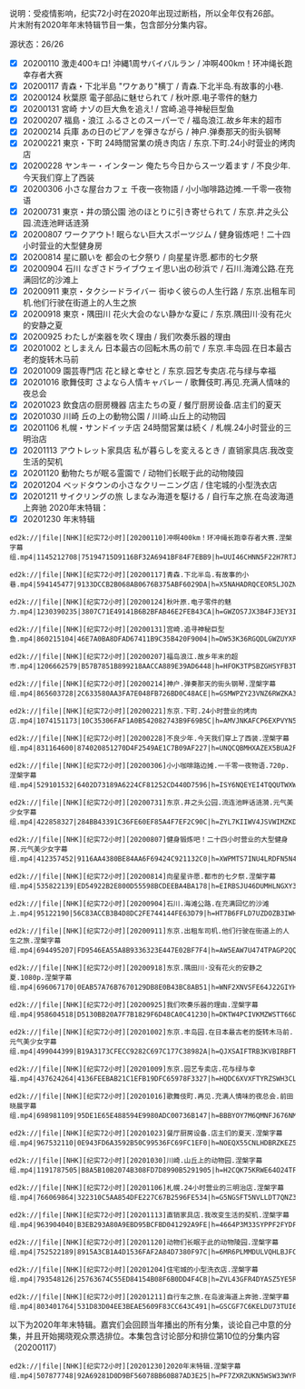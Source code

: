 说明：受疫情影响，纪实72小时在2020年出现过断档，所以全年仅有26部。   
片末附有2020年年末特辑节目一集，包含部分分集内容。  

源状态：26/26  
 - [x] 20200110 激走400キロ! 沖縄1周サバイバルラン / 冲啊400km！环冲绳长跑幸存者大赛
 - [x] 20200117 青森・下北半島 "ワケあり"横丁 / 青森.下北半岛.有故事的小巷.
 - [x] 20200124 秋葉原 電子部品に魅せられて / 秋叶原.电子零件的魅力
 - [x] 20200131 宮崎 ナゾの巨大魚を追え! / 宫崎.追寻神秘巨型鱼
 - [x] 20200207 福島・浪江 ふるさとのスーパーで / 福岛浪江.故乡年末的超市
 - [x] 20200214 兵庫 あの日のピアノを弾きながら / 神户.弹奏那天的街头钢琴
 - [x] 20200221 東京・下町 24時間営業の焼き肉店 / 东京.下町.24小时营业的烤肉店
 - [x] 20200228 ヤンキー・インターン 俺たち今日からスーツ着ます / 不良少年.今天我们穿上了西装
 - [x] 20200306 小さな屋台カフェ 千夜一夜物語 / 小小咖啡路边摊.一千零一夜物语
 - [x] 20200731 東京・井の頭公園 池のほとりに引き寄せられて / 东京.井之头公园.流连池畔话涟漪
 - [x] 20200807 ワークアウト! 眠らない巨大スポーツジム / 健身锻炼吧！二十四小时营业的大型健身房
 - [x] 20200814 星に願いを 都会の七夕祭り / 向星星许愿.都市的七夕祭
 - [x] 20200904 石川 なぎさドライブウェイ思い出の砂浜で / 石川.海滩公路.在充满回忆的沙滩上
 - [x] 20200911 東京・タクシードライバー 街ゆく彼らの人生行路 / 东京.出租车司机.他们行驶在街道上的人生之旅
 - [x] 20200918 東京・隅田川 花火大会のない静かな夏に / 东京.隅田川·没有花火的安静之夏
 - [x] 20200925 わたしが楽器を吹く理由 / 我们吹奏乐器的理由
 - [x] 20201002 としまえん 日本最古の回転木馬の前で / 东京.丰岛园.在日本最古老的旋转木马前
 - [x] 20201009 園芸専門店 花と緑と幸せと / 东京.园艺专卖店.花与绿与幸福
 - [x] 20201016 歌舞伎町 さよなら人情キャバレー / 歌舞伎町.再见.充满人情味的夜总会
 - [x] 20201023 飲食店の厨房機器 店主たちの夏 / 餐厅厨房设备.店主们的夏天
 - [x] 20201030 川崎 丘の上の動物公園 / 川崎.山丘上的动物园
 - [x] 20201106 札幌・サンドイッチ店 24時間営業は続く / 札幌.24小时营业的三明治店
 - [x] 20201113 アウトレット家具店 私が暮らしを変えるとき / 直销家具店.我改变生活的契机
 - [x] 20201120 動物たちが眠る霊園で / 动物们长眠于此的动物陵园
 - [x] 20201204 ベッドタウンの小さなクリーニング店 / 住宅城的小型洗衣店
 - [x] 20201211 サイクリングの旅 しまなみ海道を駆ける / 自行车之旅.在岛波海道上奔驰
 2020年末特辑：
 - [x] 20201230 年末特辑

```
ed2k://|file|[NHK][纪实72小时][20200110]冲啊400km！环冲绳长跑幸存者大赛.涅槃字幕组.mp4|1145212708|75194715D9116BF32A6941BF84F7EBB9|h=UUI46CHNN5F22H7RTJW2KC4H3QRCMZMT|/

ed2k://|file|[NHK][纪实72小时][20200117]青森.下北半岛.有故事的小巷.mp4|594145477|9133DCCB2B068AB0676B375ABF6029DA|h=X5NAHADRQCEOR5LJOZNHQKR63APWS5Z7|/

ed2k://|file|[NHK][纪实72小时][20200124]秋叶原.电子零件的魅力.mp4|1230390235|3807C71E49141B6B2BFAB46E2FEB43CA|h=GWZOS7JX3B4FJ3EY3ICSI64HWZVEM4P3|/

ed2k://|file|[NHK][纪实72小时][20200131]宫崎.追寻神秘巨型鱼.mp4|860215104|46E7A0BA8DFAD67411B9C35B420F9004|h=DW53K36RGQDLGWZUYXRFTQFUSG3I6MUS|/

ed2k://|file|[NHK][纪实72小时][20200207]福岛浪江.故乡年末的超市.mp4|1206662579|B57B7851B899218AACCA889E39AD6448|h=HFOK3TPSBZGHSYFB3TCELHQDTLLJDC5V|/

ed2k://|file|[NHK][纪实72小时][20200214]神户.弹奏那天的街头钢琴.涅槃字幕组.mp4|865603728|2C633580AA3FA7E048FB726BD0C48ACE|h=GSMWPZY23VNZ6RWZKA3RFYPRRN3K5ZUB|/

ed2k://|file|[NHK][纪实72小时][20200221]东京.下町.24小时营业的烤肉店.mp4|1074151173|10C35306FAF1A0B542082743B9F69B5C|h=AMVJNKAFCP6EXPVYN5ZSEGWEYKLUGUQX|/

ed2k://|file|[NHK][纪实72小时][20200228]不良少年.今天我们穿上了西装.涅槃字幕组.mp4|831164600|874020851270D4F2549AE1C7B09AF227|h=UNQCQBMHXAZEX5BUA2FF5DPRLY7IVDNE|/

ed2k://|file|[NHK][纪实72小时][20200306]小小咖啡路边摊.一千零一夜物语.720p.涅槃字幕组.mp4|529101532|6402D73189A6224CF81252CD440D7596|h=ISY6NQEYEI4TQQUTWXWIDWP4OTAVWICF|/

ed2k://|file|[NHK][纪实72小时][20200731]东京.井之头公园.流连池畔话涟漪.元气美少女字幕组.mp4|422858327|284BB43391C36FE60EF85A4F7EF2C90C|h=ZYL7KIIWV4JSVWIMZKD6RNMEP2DS4P23|/

ed2k://|file|[NHK][纪实72小时][20200807]健身锻炼吧！二十四小时营业的大型健身房.元气美少女字幕组.mp4|412357452|9116AA4380BE84AA6F69424C921132C0|h=XWPMTS7INU4LRDFN5N4DWA2B5WNCTA6C|/

ed2k://|file|[NHK][纪实72小时][20200814]向星星许愿.都市的七夕祭.涅槃字幕组.mp4|535822139|ED54922B2E800D55598BCDEEBA4BA178|h=EIRBSJU46DUMHLNGXY37QTAQOYQEACMW|/

ed2k://|file|[NHK][纪实72小时][20200904]石川.海滩公路.在充满回忆的沙滩上.mp4|95122190|56C83ACCB3B4D8DC2FE744144FE63D79|h=HT7B6FFLD7UZDOZB3IWHGKK2R2IBSDYS|/

ed2k://|file|[NHK][纪实72小时][20200911]东京.出租车司机.他们行驶在街道上的人生之旅.涅槃字幕组.mp4|694495207|FD9546EA55A8B9336323E447E02BF7F4|h=AW5EAW7U474TPAGP2QQIMYZSJF764AZE|/

ed2k://|file|[NHK][纪实72小时][20200918]东京.隅田川·没有花火的安静之夏.1080p.涅槃字幕组.mp4|696067170|0EAB57A76B7670129DB8E0B43BC8AB51|h=WNF2XNVSFE64J22GIYHXZIMLYWHRQCOR|/

ed2k://|file|[NHK][纪实72小时][20200925]我们吹奏乐器的理由.涅槃字幕组.mp4|958604518|D5130BB20A7F7B1829F6D48CA0C41230|h=DKTW4PCIVKMZWSTT66DS2ID3V4CBE73J|/

ed2k://|file|[NHK][纪实72小时][20201002]东京.丰岛园.在日本最古老的旋转木马前.元气美少女字幕组.mp4|499044399|B19A3173CFECC9282C697C177C38982A|h=QJXSAIFTRB3KVBIRBFT46SWOYLLMXHW3|/

ed2k://|file|[NHK][纪实72小时][20201009]东京.园艺专卖店.花与绿与幸福.mp4|437624264|4136FEEBAB21C1EFB19DFC65978F3327|h=HQDC6XVXFTYRZSWH3CLAWQ7SOOY6HI34|/

ed2k://|file|[NHK][纪实72小时][20201016]歌舞伎町.再见.充满人情味的夜总会.前田晓晨字幕组.mp4|698981109|95DE1E65E488594E9980ADC00736B147|h=BBBYOY7M6QMNFJ676NMWKRK4GAFSBZI3|/

ed2k://|file|[NHK][纪实72小时][20201023]餐厅厨房设备.店主们的夏天.涅槃字幕组.mp4|967532110|0E943FD6A3592B50C99536FC69FC1EF0|h=NOEQX55CNLHDBRZKEZ56RHUFBSAI6ANO|/

ed2k://|file|[NHK][纪实72小时][20201030]川崎.山丘上的动物园.涅槃字幕组.mp4|1191787505|B8A5B10B2074B308FD7D8990B5291905|h=H2CQK75KRWE64O24TFNUPJ5GXS5QHS25|/

ed2k://|file|[NHK][纪实72小时][20201106]札幌.24小时营业的三明治店.涅槃字幕组.mp4|766069864|322310C5AA854DFE227C67B2596FE534|h=G5NGSFT5NVLLDT7QNZ3EK427FUICTGEG|/

ed2k://|file|[NHK][纪实72小时][20201113]直销家具店.我改变生活的契机.涅槃字幕组.mp4|963904040|B3EB293A80A9EBD95BCFBD041292A9FE|h=4664P3M33SYPPF2FYDFUK4Y5MG5LH6P5|/

ed2k://|file|[NHK][纪实72小时][20201120]动物们长眠于此的动物陵园.涅槃字幕组.mp4|752522189|8915A3CB1A4D1536FAF2A84D7380F97C|h=6MR6PLMMDULVQHLBJFCWHDWULPGLU6CD|/

ed2k://|file|[NHK][纪实72小时][20201204]住宅城的小型洗衣店.涅槃字幕组.mp4|793548126|25763674C55ED84154B08F6B0DD4F4CB|h=ZVL43GFR4DYASZ5YE5R53L55EDGIFBLI|/

ed2k://|file|[NHK][纪实72小时][20201211]自行车之旅.在岛波海道上奔驰.涅槃字幕组.mp4|803401764|531D83D04EE3BEAE5609F83CC643C491|h=GSCGF7C6KELDU73TUI6W7OKYTPORE362|/
```
以下为2020年年末特辑。嘉宾们会回顾当年播出的所有分集，谈论自己中意的分集，并且开始揭晓观众票选排位。本集包含讨论部分和排位第10位的分集内容（20200117）
```
ed2k://|file|[NHK][纪实72小时][20201230]2020年末特辑.涅槃字幕组.mp4|507877748|92A69281D0D9BF56078BB60B87AD3E25|h=PF7ZXRZUKN5WSW33WYRVQQQHRMIKMPXB|/

```
